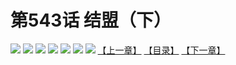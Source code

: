 # 第543话 结盟（下）
![](https://mhpic.xiaomingtaiji.net/comic/D/斗破苍穹拆分版/543话/1.jpg-zymk.middle.webp)
![](https://mhpic.xiaomingtaiji.net/comic/D/斗破苍穹拆分版/543话/2.jpg-zymk.middle.webp)
![](https://mhpic.xiaomingtaiji.net/comic/D/斗破苍穹拆分版/543话/3.jpg-zymk.middle.webp)
![](https://mhpic.xiaomingtaiji.net/comic/D/斗破苍穹拆分版/543话/4.jpg-zymk.middle.webp)
![](https://mhpic.xiaomingtaiji.net/comic/D/斗破苍穹拆分版/543话/5.jpg-zymk.middle.webp)
![](https://mhpic.xiaomingtaiji.net/comic/D/斗破苍穹拆分版/543话/6.jpg-zymk.middle.webp)
![](https://mhpic.xiaomingtaiji.net/comic/D/斗破苍穹拆分版/543话/7.jpg-zymk.middle.webp)
[【上一章】](./542.md)
[【目录】](./READMD.md)
[【下一章】](./544.md)
